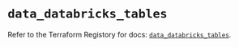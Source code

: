 # `data_databricks_tables`

Refer to the Terraform Registory for docs: [`data_databricks_tables`](https://registry.terraform.io/providers/databricks/databricks/1.25.0/docs/data-sources/tables).

